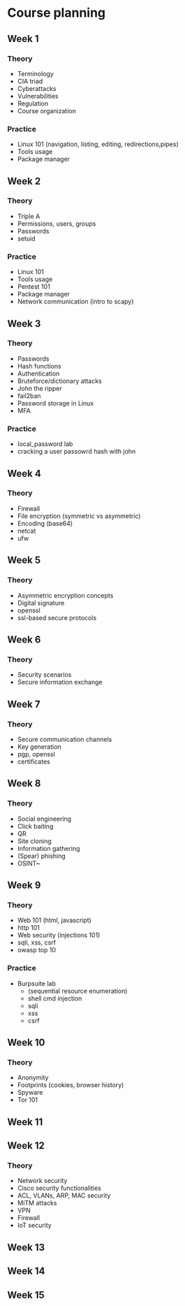 # Course planning


## Week 1

### Theory
- Terminology
- CIA triad
- Cyberattacks
- Vulnerabilities
- Regulation
- Course organization

### Practice
- Linux 101 (navigation, listing, editing, redirections,pipes)
- Tools usage
- Package manager

## Week 2

### Theory
- Triple A
- Permissions, users, groups
- Passwords
- setuid

### Practice
- Linux 101
- Tools usage
- Pentest 101
- Package manager
- Network communication (intro to scapy)


## Week 3

### Theory
- Passwords
- Hash functions
- Authentication
- Bruteforce/dictionary attacks
- John the ripper
- fail2ban
- Password storage in Linux
- MFA

### Practice
- local_password lab
- cracking a user passowrd hash with john


## Week 4

### Theory
- Firewall
- File encryption (symmetric vs asymmetric)
- Encoding (base64)
- netcat
- ufw


## Week 5

### Theory
- Asymmetric encryption concepts
- Digital signature
- openssl
- ssl-based secure protocols



## Week 6

### Theory
- Security scenarios
- Secure information exchange



## Week 7

### Theory
- Secure communication channels
- Key generation
- pgp, openssl
- certificates



## Week 8

### Theory
- Social engineering
- Click baiting
- QR
- Site cloning
- Information gathering
- (Spear) phishing
- OSINT~



## Week 9

### Theory
- Web 101 (html, javascript)
- http 101
- Web security (injections 101)
- sqli, xss, csrf
- owasp top 10

### Practice
- Burpsuite lab
	- (sequential resource enumeration)
	- shell cmd injection
	- sqli
	- xss
	- csrf


## Week 10

### Theory
- Anonymity
- Footprints (cookies, browser history)
- Spyware
- Tor 101


## Week 11



## Week 12

### Theory
- Network security
- Cisco security functionalities
- ACL, VLANs, ARP, MAC security
- MiTM attacks
- VPN
- Firewall
- IoT security



## Week 13



## Week 14



## Week 15



